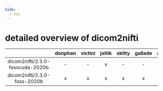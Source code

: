 ```yaml
---
hide:
  - toc
---
```


detailed overview of dicom2nifti
================================

| |donphan|victini|joltik|skitty|gallade|accelgor|swalot|doduo|
| :---: | :---: | :---: | :---: | :---: | :---: | :---: | :---: | :---: |
|dicom2nifti/2.3.0-fosscuda-2020b|-|-|x|-|-|x|-|-|
|dicom2nifti/2.3.0-foss-2020b|x|x|x|x|x|-|x|x|
